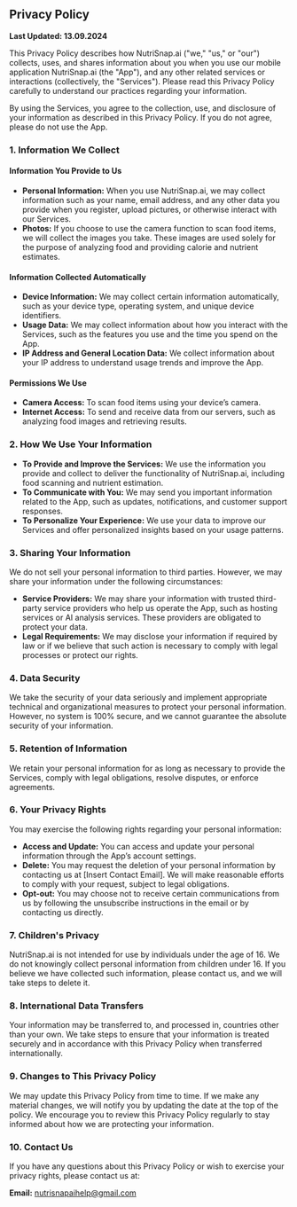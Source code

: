 
## Privacy Policy

**Last Updated: 13.09.2024**

This Privacy Policy describes how NutriSnap.ai ("we," "us," or "our") collects, uses, and shares information about you when you use our mobile application NutriSnap.ai (the "App"), and any other related services or interactions (collectively, the "Services"). Please read this Privacy Policy carefully to understand our practices regarding your information.

By using the Services, you agree to the collection, use, and disclosure of your information as described in this Privacy Policy. If you do not agree, please do not use the App.

### 1. Information We Collect

#### Information You Provide to Us

-   **Personal Information:**  When you use NutriSnap.ai, we may collect information such as your name, email address, and any other data you provide when you register, upload pictures, or otherwise interact with our Services.
-   **Photos:**  If you choose to use the camera function to scan food items, we will collect the images you take. These images are used solely for the purpose of analyzing food and providing calorie and nutrient estimates.

#### Information Collected Automatically

-   **Device Information:**  We may collect certain information automatically, such as your device type, operating system, and unique device identifiers.
-   **Usage Data:**  We may collect information about how you interact with the Services, such as the features you use and the time you spend on the App.
-   **IP Address and General Location Data:**  We collect information about your IP address to understand usage trends and improve the App.

#### Permissions We Use

-   **Camera Access:**  To scan food items using your device’s camera.
-   **Internet Access:**  To send and receive data from our servers, such as analyzing food images and retrieving results.

### 2. How We Use Your Information

-   **To Provide and Improve the Services:**  We use the information you provide and collect to deliver the functionality of NutriSnap.ai, including food scanning and nutrient estimation.
-   **To Communicate with You:**  We may send you important information related to the App, such as updates, notifications, and customer support responses.
-   **To Personalize Your Experience:**  We use your data to improve our Services and offer personalized insights based on your usage patterns.

### 3. Sharing Your Information

We do not sell your personal information to third parties. However, we may share your information under the following circumstances:

-   **Service Providers:**  We may share your information with trusted third-party service providers who help us operate the App, such as hosting services or AI analysis services. These providers are obligated to protect your data.
-   **Legal Requirements:**  We may disclose your information if required by law or if we believe that such action is necessary to comply with legal processes or protect our rights.

### 4. Data Security

We take the security of your data seriously and implement appropriate technical and organizational measures to protect your personal information. However, no system is 100% secure, and we cannot guarantee the absolute security of your information.

### 5. Retention of Information

We retain your personal information for as long as necessary to provide the Services, comply with legal obligations, resolve disputes, or enforce agreements.

### 6. Your Privacy Rights

You may exercise the following rights regarding your personal information:

-   **Access and Update:**  You can access and update your personal information through the App’s account settings.
-   **Delete:**  You may request the deletion of your personal information by contacting us at [Insert Contact Email]. We will make reasonable efforts to comply with your request, subject to legal obligations.
-   **Opt-out:**  You may choose not to receive certain communications from us by following the unsubscribe instructions in the email or by contacting us directly.

### 7. Children's Privacy

NutriSnap.ai is not intended for use by individuals under the age of 16. We do not knowingly collect personal information from children under 16. If you believe we have collected such information, please contact us, and we will take steps to delete it.

### 8. International Data Transfers

Your information may be transferred to, and processed in, countries other than your own. We take steps to ensure that your information is treated securely and in accordance with this Privacy Policy when transferred internationally.

### 9. Changes to This Privacy Policy

We may update this Privacy Policy from time to time. If we make any material changes, we will notify you by updating the date at the top of the policy. We encourage you to review this Privacy Policy regularly to stay informed about how we are protecting your information.

### 10. Contact Us

If you have any questions about this Privacy Policy or wish to exercise your privacy rights, please contact us at:

**Email:**  nutrisnapaihelp@gmail.com
